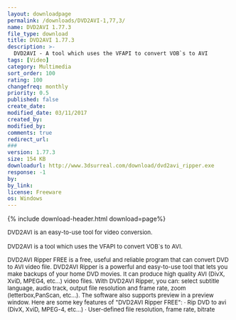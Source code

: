 ```yaml
---
layout: downloadpage
permalink: /downloads/DVD2AVI-1,77,3/
name: DVD2AVI 1.77.3
file_type: download
title: DVD2AVI 1.77.3
description: >-
  DVD2AVI - A tool which uses the VFAPI to convert VOB`s to AVI
tags: [Video]
category: Multimedia
sort_order: 100
rating: 100
changefreq: monthly
priority: 0.5
published: false
create_date: 
modified_date: 03/11/2017
created_by: 
modified_by: 
comments: true
redirect_url: 
### 
version: 1.77.3
size: 154 KB
downloadurl: http://www.3dsurreal.com/download/dvd2avi_ripper.exe
response: -1
by: 
by_link: 
license: Freeware
os: Windows
---
```


{% include download-header.html download=page%}

<p style="fix-download-text !important">
<p><font size="2">DVD2AVI is an easy-to-use tool for video conversion.<br />
<br />
DVD2AVI is a tool which uses the VFAPI to convert VOB`s to AVI.</font></p>
<p><font size="2">DVD2AVI Ripper FREE is a free, useful and reliable program that can convert DVD to AVI video file. DVD2AVI Ripper is a powerful and easy-to-use tool that lets you make backups of your home DVD movies. It can produce high quality AVI (DivX, XviD, MPEG4, etc...) video files. With DVD2AVI Ripper, you can: select subtitle language, audio track, output file resolution and frame rate, zoom (letterbox,PanScan, etc...). The software also supports preview in a preview window. Here are some key features of "DVD2AVI Ripper FREE": · Rip DVD to avi (DivX, XviD, MPEG-4, etc...) · User-defined file resolution, frame rate, bitrate</font></p></p>
